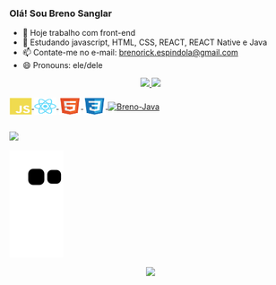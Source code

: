 ### Olá! Sou Breno Sanglar

- 🔭 Hoje trabalho com front-end
- 🌱 Estudando javascript, HTML, CSS, REACT, REACT Native e Java
- 📫 Contate-me no e-mail: brenorick.espindola@gmail.com
- 😄 Pronouns: ele/dele

<div align="center">
 <a href="https://github.com/BrenoSanglar">
 <img height="180em" src="https://github-readme-stats.vercel.app/api?username=BrenoSanglar&show_icons=true&theme=onedark&include_all_commits=true&count_private=true"/>
 <img height="180em" src="https://github-readme-stats.vercel.app/api/top-langs/?username=BrenoSanglar&layout=compact&langs_count=7&theme=onedark"/>
</div>

<div style="display: inline_block"><br>
  <img align="center" alt="Breno-Js" height="30" width="40" src="https://raw.githubusercontent.com/devicons/devicon/master/icons/javascript/javascript-plain.svg">
  <img align="center" alt="Breno-React" height="30" width="40" src="https://raw.githubusercontent.com/devicons/devicon/master/icons/react/react-original.svg">
  <img align="center" alt="Breno-HTML" height="30" width="40" src="https://raw.githubusercontent.com/devicons/devicon/master/icons/html5/html5-original.svg">
  <img align="center" alt="Breno-CSS" height="30" width="40" src="https://raw.githubusercontent.com/devicons/devicon/master/icons/css3/css3-original.svg">
  <img align="center" alt="Breno-Java" height="30" width="40" src="https://cdn.jsdelivr.net/gh/devicons/devicon/icons/java/java-original.svg" />
</div>

##

<div> 
 <a href="https://www.linkedin.com/in/breno-rick-e-2831a1104/" target="_blank"><img src="https://img.shields.io/badge/LinkedIn-0077B5?style=for-the-badge&logo=linkedin&logoColor=white" target="_blank"></a>
 
 ![Snake animation](https://github.com/BrenoSanglar/BrenoSanglar/blob/output/github-contribution-grid-snake.svg)
 
</div>

<p align="center">   <img alingn="center" src="https://profile-counter.glitch.me/BrenoSanglar/count.svg" /></p>
